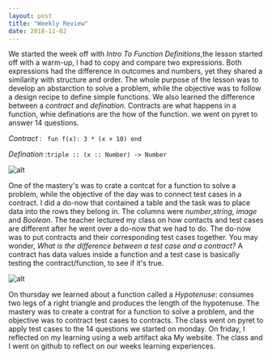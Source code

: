 ```yaml
---
layout: post
title: "Weekly Review"
date: 2018-11-02
---
```

<p>We started the week off with <i> Intro To Function Definitions</i>,the lesson started off with a warm-up, I had to copy and compare two expressions. Both expressions had the difference in outcomes and numbers, yet they shared a similarity with structure and order. The whole purpose of the lesson was to develop an abstarction to solve a problem, while the objective was to follow a design recipe to define simple functions. We also learned the difference between a <i>contract</i> and <i>defination</i>. Contracts are what happens in a function, whie definations are the how of the function. we went on pyret to answer 14 questions.</p>

 <i>Contract</i> : ``` fun f(x): 3 * (x + 10) end```
  
  <i> Defination</i> :```triple :: (x :: Number) -> Number```
  
  ![alt](https://giffiles.alphacoders.com/136/13615.gif)
  
<p> One of the mastery's was to crate a contcat for a function to solve a problem, while the objective of the day was to connect test cases in a contract. I did a do-now that contained a table and the task was to place data into the rows they belong in. The columns were <i>number</i>,<i>string</i>, <i>image</i> and <i> Boolean</i>. The teacher lectured my class on how contacts and test cases are different after he went over a do-now that we had to do. The do-now was to put contracts and their corresponding test cases together. You may wonder, <i>What is the difference between a test case and a contract?</i> A contract has data values inside a function and a test case is basically testing the contract/function, to see if it's true.</p>

![alt](https://i.gifer.com/bfS.gif)

<p> On thursday we learned about a function called a <i>Hypotenuse</i>: consumes two legs of a right triangle and produces the length of the hypotenuse. The mastery was to create a contrat for a function to solve a problem, and the objective was to contract test cases to contracts. The class went on pyret to apply test cases to the 14 questions we started on monday. On friday, I reflected on my learning using a web artifact aka My website. The class and I went on github to reflect on our weeks learning experiences. </p>
